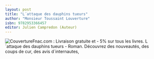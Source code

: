 ```yaml
---
layout: post
title: "L´attaque des dauphins tueurs"
author: "Monsieur Toussaint Louverture"
isbn: 9782953366457
editor: Julien Campredon (Auteur)
---
```


![Couverture](/img/9782953366457.jpg)Fnac.com : Livraison gratuite et - 5% sur tous les livres. L´attaque des dauphins tueurs - Roman. Découvrez des nouveautés, des coups de cur, des avis d´internautes,